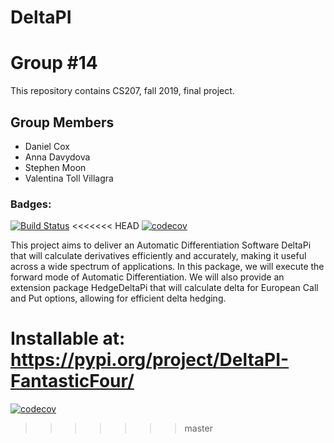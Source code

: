 # DeltaPI
# Group #14
This repository contains CS207, fall 2019, final project.
## Group Members
* Daniel Cox
* Anna Davydova
* Stephen Moon
* Valentina Toll Villagra
### Badges:
[![Build Status](https://travis-ci.com/IACS-CS-207-FantasticFour/cs207-FinalProject.svg?branch=master)](https://travis-ci.com/IACS-CS-207-FantasticFour/cs207-FinalProject)
<<<<<<< HEAD
[![codecov](https://codecov.io/gh/IACS-CS-207-FantasticFour/cs207-FinalProject/branch/master/graph/badge.svg)](https://codecov.io/gh/IACS-CS-207-FantasticFour/cs207-FinalProject)

This project aims to deliver an Automatic Differentiation Software DeltaPi that will calculate derivatives efficiently and accurately, making it useful across a wide spectrum of applications. In this package, we will execute the forward mode of Automatic Differentiation. We will also provide an extension package HedgeDeltaPi that will calculate delta for European Call and Put options, allowing for efficient delta hedging.

Installable at:
<https://pypi.org/project/DeltaPI-FantasticFour/>
=======
[![codecov](https://codecov.io/gh/IACS-CS-207-FantasticFour/cs207-FinalProject/branch/master/graph/badge.svg)](https://codecov.io/gh/IACS-CS-207-FantasticFour/cs207-FinalProject)
>>>>>>> master
